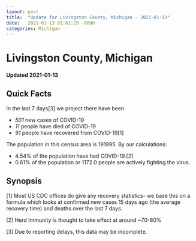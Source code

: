 ```yaml
---
layout: post
title:  "Update for Livingston County, Michigan - 2021-01-13"
date:   2021-01-13 01:01:29 -0600
categories: Michigan
---
```


# Livingston County, Michigan
#### Updated 2021-01-13

## Quick Facts

In the last 7 days[3] we project there have been
- *501* new cases of COVID-19
- *11* people have died of COVID-19
- *91* people have recovered from COVID-19[1]

The population in this census area is 191995. By our calculations:
- 4.54% of the population have had COVID-19.[2]
- 0.61% of the population or 1172.0 people are actively fighting the virus.

## Synopsis




[1] Most US CDC offices do give any recovery statistics- we base this on a formula which looks at confirmed new cases
15 days ago (the average recovery time) and deaths over the last 7 days.

[2] Herd Immunity is thought to take effect at around ~70-80%

[3] Due to reporting delays, this data may be incomplete.
 
    